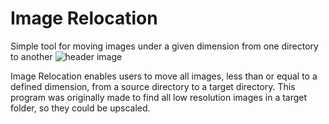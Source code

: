 # Image Relocation

Simple tool for moving images under a given dimension from one directory to another
![header image](https://github.com/MatthewMoye/ImageRelocation/blob/master/img%2Bexecutable/SampleImage.PNG)

Image Relocation enables users to move all images, less than or equal to a defined dimension, from a source directory to a target directory. This program was originally made to find all low resolution images in a target folder, so they could be upscaled.
